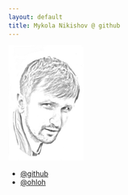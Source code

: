 ```yaml
---
layout: default
title: Mykola Nikishov @ github
---
```

![me](/me.png)

* [@github](https://github.com/manandbytes)
* [@ohloh](https://www.ohloh.net/accounts/manandbytes)
